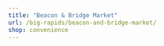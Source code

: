 ```yaml
---
title: "Beacon & Bridge Market"
url: /big-rapids/beacon-and-bridge-market/
shop: convenience
---
```

